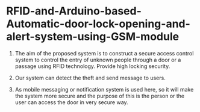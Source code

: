 # RFID-and-Arduino-based-Automatic-door-lock-opening-and-alert-system-using-GSM-module

1. The aim of the proposed system is to construct a secure access control system to control the entry of unknown people through a door or a passage using RFID technology.
Provide high locking security.

2. Our system can detect the theft and send message to users.

3. As mobile messaging or notification system is used here, so it will make the system more secure and the purpose of this is the person or the user can access the door in very secure way. 

